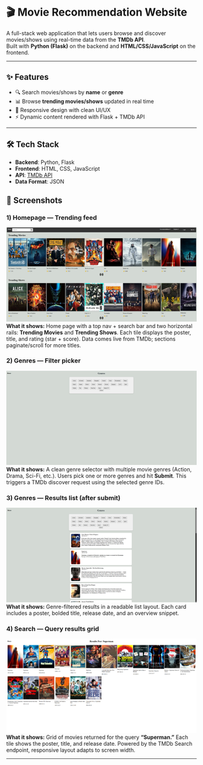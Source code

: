 # 🎬 Movie Recommendation Website

A full-stack web application that lets users browse and discover movies/shows using real-time data from the **TMDb API**.  
Built with **Python (Flask)** on the backend and **HTML/CSS/JavaScript** on the frontend.  

---

## ✨ Features
- 🔍 Search movies/shows by **name** or **genre**  
- 📊 Browse **trending movies/shows** updated in real time  
- 🎨 Responsive design with clean UI/UX  
- ⚡ Dynamic content rendered with Flask + TMDb API  

---

## 🛠️ Tech Stack
- **Backend**: Python, Flask  
- **Frontend**: HTML, CSS, JavaScript  
- **API**: [TMDb API](https://www.themoviedb.org/documentation/api)  
- **Data Format**: JSON  

## 📸 Screenshots

### 1) Homepage — Trending feed
![Homepage](../movie-homepage.png)
**What it shows:** Home page with a top nav + search bar and two horizontal rails:
**Trending Movies** and **Trending Shows**. Each tile displays the poster, title, and
rating (star + score). Data comes live from TMDb; sections paginate/scroll for more titles.

### 2) Genres — Filter picker
![Genres picker](../movie-screenshot3.png)
**What it shows:** A clean genre selector with multiple movie genres (Action, Drama, Sci-Fi, etc.).
Users pick one or more genres and hit **Submit**. This triggers a TMDb discover request using
the selected genre IDs.

### 3) Genres — Results list (after submit)
![Genres results](../movie-screenshot4.png)
**What it shows:** Genre-filtered results in a readable list layout. Each card includes a poster,
bolded title, release date, and an overview snippet.

### 4) Search — Query results grid
![Search results](../movie-screenshot2.png)
**What it shows:** Grid of movies returned for the query **“Superman.”** Each tile shows the
poster, title, and release date. Powered by the TMDb Search endpoint, responsive layout adapts
to screen width.

---
